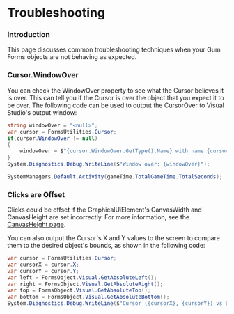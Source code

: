 # Troubleshooting

### Introduction

This page discusses common troubleshooting techniques when your Gum Forms objects are not behaving as expected.

### Cursor.WindowOver

You can check the WindowOver property to see what the Cursor believes it is over. This can tell you if the Cursor is over the object that you expect it to be over. The following code can be used to output the CursorOver to Visual Studio's output window:

```csharp
string windowOver = "<null>";
var cursor = FormsUtilities.Cursor;
if(cursor.WindowOver != null)
{
    windowOver = $"{cursor.WindowOver.GetType().Name} with name {cursor.WindowOver.Name}";
}
System.Diagnostics.Debug.WriteLine($"Window over: {windowOver}");

SystemManagers.Default.Activity(gameTime.TotalGameTime.TotalSeconds);
```

### Clicks are Offset

Clicks could be offset if the GraphicalUiElement's CanvasWidth and CanvasHeight are set incorrectly. For more information, see the [CanvasHeight page](../../gum-code-reference/graphicaluielement/canvasheight.md).

You can also output the Cursor's X and Y values to the screen to compare them to the desired object's bounds, as shown in the following code:

```csharp
var cursor = FormsUtilities.Cursor;
var cursorX = cursor.X;
var cursorY = cursor.Y;
var left = FormsObject.Visual.GetAbsoluteLeft();
var right = FormsObject.Visual.GetAbsoluteRight(); 
var top = FormsObject.Visual.GetAbsoluteTop(); 
var bottom = FormsObject.Visual.GetAbsoluteBottom(); 
System.Diagnostics.Debug.WriteLine($"Cursor ({cursorX}, {cursorY}) vs Left:{left} Right:{right} Top:{top} Bottom:{bottom}");
```
